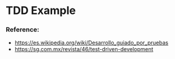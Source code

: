# TDD Example

### Reference:

- https://es.wikipedia.org/wiki/Desarrollo_guiado_por_pruebas
- https://sg.com.mx/revista/46/test-driven-development